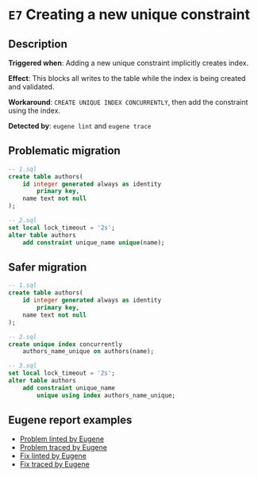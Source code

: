 # `E7` Creating a new unique constraint

## Description

**Triggered when**: Adding a new unique constraint implicitly creates index.

**Effect**: This blocks all writes to the table while the index is being created and validated.

**Workaround**: `CREATE UNIQUE INDEX CONCURRENTLY`, then add the constraint using the index.

**Detected by**: `eugene lint` and `eugene trace`

## Problematic migration

```sql
-- 1.sql
create table authors(
    id integer generated always as identity
        primary key,
    name text not null
);

-- 2.sql
set local lock_timeout = '2s';
alter table authors
    add constraint unique_name unique(name);
```

## Safer migration

```sql
-- 1.sql
create table authors(
    id integer generated always as identity
        primary key,
    name text not null
);

-- 2.sql
create unique index concurrently
    authors_name_unique on authors(name);

-- 3.sql
set local lock_timeout = '2s';
alter table authors
    add constraint unique_name
        unique using index authors_name_unique;
```

## Eugene report examples

- [Problem linted by Eugene](unsafe_lint.md)
- [Problem traced by Eugene](unsafe_trace.md)
- [Fix linted by Eugene](safer_trace.md)
- [Fix traced by Eugene](safer_trace.md)
